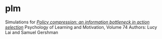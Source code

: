 # plm

Simulations for [_Policy compression: an information bottleneck in action selection_](https://www.sciencedirect.com/science/article/pii/S0079742121000049?dgcid=author)
Psychology of Learning and Motivation, Volume 74
Authors: Lucy Lai and Samuel Gershman

